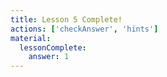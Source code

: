 ```yaml
---
title: Lesson 5 Complete!
actions: ['checkAnswer', 'hints']
material:
  lessonComplete:
    answer: 1
---
```


